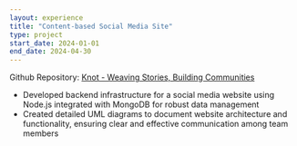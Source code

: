 ```yaml
---
layout: experience
title: "Content-based Social Media Site"
type: project
start_date: 2024-01-01
end_date: 2024-04-30
---
```

Github Repository: [Knot - Weaving Stories, Building Communities](https://github.com/hanjihun2000/knot)

- Developed backend infrastructure for a social media website using Node.js integrated with MongoDB for robust data management
- Created detailed UML diagrams to document website architecture and functionality, ensuring clear and effective communication among team members
